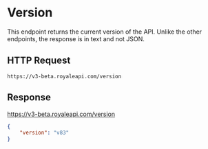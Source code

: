 # Version

This endpoint returns the current version of the API. Unlike the other endpoints, the response is in text and not JSON.

## HTTP Request

`https://v3-beta.royaleapi.com/version`

## Response

https://v3-beta.royaleapi.com/version

```json
{
    "version": "v83"
}
